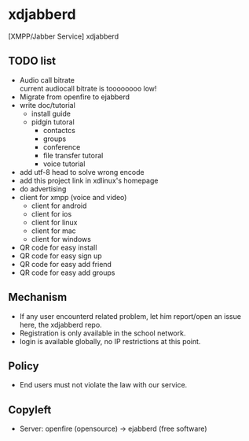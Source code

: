 # xdjabberd
[XMPP/Jabber Service] xdjabberd

## TODO list
* Audio call bitrate  
  current audiocall bitrate is toooooooo low!
* Migrate from openfire to ejabberd
* write doc/tutorial
  - install guide
  - pidgin tutoral
    - contactcs
    - groups
    - conference
    - file transfer tutoral
    - voice tutorial
* add utf-8 head to solve wrong encode
* add this project link in xdlinux's homepage
* do advertising
* client for xmpp (voice and video)
  - client for android
  - client for ios
  - client for linux
  - client for mac
  - client for windows
* QR code for easy install
* QR code for easy sign up
* QR code for easy add friend
* QR code for easy add groups
 
## Mechanism
* If any user encounterd related problem, let him report/open an issue here, the xdjabberd repo.
* Registration is only available in the school network.
* login is available globally, no IP restrictions at this point.

## Policy
* End users must not violate the law with our service.

## Copyleft
* Server: openfire (opensource) -> ejabberd (free software)
